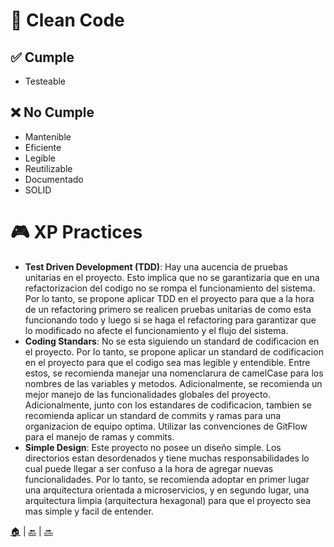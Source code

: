 # 🧹 Clean Code
## ✅ Cumple
- Testeable

## ❌ No Cumple
- Mantenible
- Eficiente
- Legible
- Reutilizable
- Documentado
- SOLID

# 🎮 XP Practices
- **Test Driven Development (TDD)**: Hay una aucencia de pruebas unitarias en el proyecto. 
  Esto implica que no se garantizaria que en una refactorizacion del codigo no se rompa el 
  funcionamiento del sistema. Por lo tanto, se propone aplicar TDD en el proyecto para que a 
  la hora de un refactoring primero se realicen pruebas unitarias de como esta funcionando 
  todo y luego si se haga el refactoring para garantizar que lo modificado no afecte el 
  funcionamiento y el flujo del sistema.
- **Coding Standars**: No se esta siguiendo un standard de codificacion en el proyecto. 
  Por lo tanto, se propone aplicar un standard de codificacion en el proyecto para que el 
  codigo sea mas legible y entendible. Entre estos, se recomienda manejar una nomenclarura 
  de camelCase para los nombres de las variables y metodos. Adicionalmente, se recomienda un 
  mejor manejo de las funcionalidades globales del proyecto. Adicionalmente, junto con los 
  estandares de codificacion, tambien se recomienda aplicar un standard de commits y ramas 
  para una organizacion de equipo optima. Utilizar las convenciones de GitFlow para el manejo 
  de ramas y commits.
- **Simple Design**: Este proyecto no posee un diseño simple. Los directorios estan 
  desordenados y tiene muchas responsabilidades lo cual puede llegar a ser confuso a la hora 
  de agregar nuevas funcionalidades. Por lo tanto, se recomienda adoptar en primer lugar una 
  arquitectura orientada a microservicios, y en segundo lugar, una arquitectura limpia 
  (arquitectura hexagonal) para que el proyecto sea mas simple y facil de entender.

[🏠](./index.html) | [🔙](./refactoring-codesmells.html) | [🔜](./testing-debt.html)
